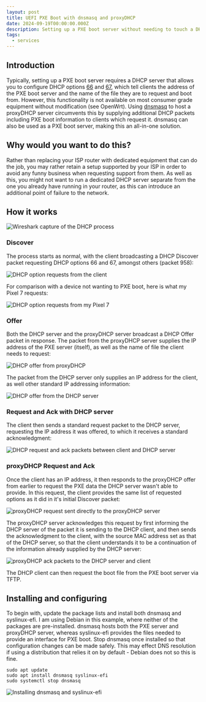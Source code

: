 ```yaml
---
layout: post
title: UEFI PXE Boot with dnsmasq and proxyDHCP
date: 2024-09-19T00:00:00.000Z
description: Setting up a PXE boot server without needing to touch a DHCP server
tags:
  - services
---
```

## Introduction

Typically, setting up a PXE boot server requires a DHCP server that allows you to configure DHCP options [66](https://www.rfc-editor.org/rfc/rfc2132.html#section-9.4) and [67](https://www.rfc-editor.org/rfc/rfc2132.html#section-9.5), which tell clients the address of the PXE boot server and the name of the file they are to request and boot from. However, this functionality is not available on most consumer grade equipment without modification (see OpenWrt). Using [dnsmasq](https://dnsmasq.org/doc.html) to host a proxyDHCP server circumvents this by supplying additional DHCP packets including PXE boot information to clients which request it. dnsmasq can also be used as a PXE boot server, making this an all-in-one solution.

## Why would you want to do this?

Rather than replacing your ISP router with dedicated equipment that can do the job, you may rather retain a setup supported by your ISP in order to avoid any funny business when requesting support from them. As well as this, you might not want to run a dedicated DHCP server separate from the one you already have running in your router, as this can introduce an additional point of failure to the network.

## How it works

![Wireshark capture of the DHCP process]({{site.baseurl}}/assets/img/pxe-server/pxe_wireshark.png)

### Discover

The process starts as normal, with the client broadcasting a DHCP Discover packet requesting DHCP options 66 and 67, amongst others (packet 958):

![DHCP option requests from the client]({{site.baseurl}}/assets/img/pxe-server/client_discover_requests.png)

For comparison with a device not wanting to PXE boot, here is what my Pixel 7 requests:

![DHCP option requests from my Pixel 7]({{site.baseurl}}/assets/img/pxe-server/pixel7_discover_requests.png)

### Offer

Both the DHCP server and the proxyDHCP server broadcast a DHCP Offer packet in response. The packet from the proxyDHCP server supplies the IP address of the PXE server (itself), as well as the name of file the client needs to request:

![DHCP offer from proxyDHCP]({{site.baseurl}}/assets/img/pxe-server/proxy_offer.png)

The packet from the DHCP server only supplies an IP address for the client, as well other standard IP addressing information:

![DHCP offer from the DHCP server]({{site.baseurl}}/assets/img/pxe-server/dhcp_offer.png)

### Request and Ack with DHCP server

The client then sends a standard request packet to the DHCP server, requesting the IP address it was offered, to which it receives a standard acknowledgment:

![DHCP request and ack packets between client and DHCP server]({{site.baseurl}}/assets/img/pxe-server/client_dhcp_server_request_and_ack.png)

### proxyDHCP Request and Ack

Once the client has an IP address, it then responds to the proxyDHCP offer from earlier to request the PXE data the DHCP server wasn't able to provide. In this request, the client provides the same list of requested options as it did in it's initial Discover packet:

![proxyDHCP request sent directly to the proxyDHCP server]({{site.baseurl}}/assets/img/pxe-server/proxy_request.png)

The proxyDHCP server acknowledges this request by first informing the DHCP server of the packet it is sending to the DHCP client, and then sends the acknowledgment to the client, with the source MAC address set as that of the DHCP server, so that the client understands it to be a continuation of the information already supplied by the DHCP server:

![proxyDHCP ack packets to the DHCP server and client]({{site.baseurl}}/assets/img/pxe-server/proxy_acks.png)

The DHCP client can then request the boot file from the PXE boot server via TFTP.

## Installing and configuring

To begin with, update the package lists and install both dnsmasq and syslinux-efi. I am using Debian in this example, where neither of the packages are pre-installed. dnsmasq hosts both the PXE server and proxyDHCP server, whereas syslinux-efi provides the files needed to provide an interface for PXE boot. Stop dnsmasq once installed so that configuration changes can be made safely. This may effect DNS resolution if using a distribution that relies it on by default - Debian does not so this is fine.

```
sudo apt update
sudo apt install dnsmasq syslinux-efi
sudo systemctl stop dnsmasq
```

![Installing dnsmasq and syslinux-efi]({{site.baseurl}}/assets/img/pxe-server/update_and_install.png)